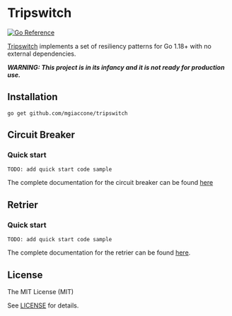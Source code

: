# Tripswitch

[![Go Reference](https://pkg.go.dev/badge/github.com/mgiaccone/tripswitch.svg)](https://pkg.go.dev/github.com/mgiaccone/tripswitch)

[Tripswitch][repo_url] implements a set of resiliency patterns for Go 1.18+ with no external dependencies.

***WARNING: This project is in its infancy and it is not ready for production use.***

## Installation

```
go get github.com/mgiaccone/tripswitch
```

## Circuit Breaker

### Quick start

```
TODO: add quick start code sample
```

The complete documentation for the circuit breaker can be found [here][circuitbreaker_docs_url]

## Retrier

### Quick start

```
TODO: add quick start code sample
```

The complete documentation for the retrier can be found [here][retrier_docs_url].

## License

The MIT License (MIT)

See [LICENSE][license_url] for details.


[repo_url]: https://github.com/mgiaccone/tripswitch
[license_url]:(LICENSE)
[circuitbreaker_docs_url]:(docs/circuitbreaker.md)
[retrier_docs_url]:(docs/retrier.md)
